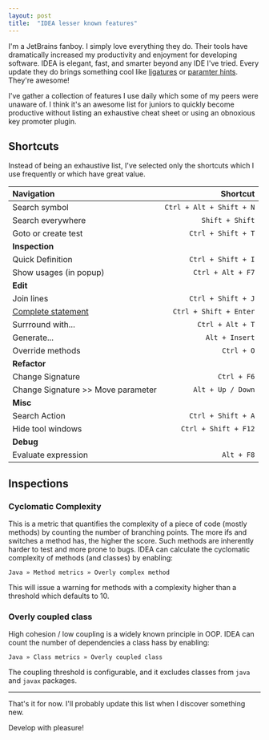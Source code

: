 ```yaml
---
layout: post
title:  "IDEA lesser known features"
---
```


I'm a JetBrains fanboy. I simply love everything they do. Their tools have
dramatically increased my productivity and enjoyment for developing software.
IDEA is elegant, fast, and smarter beyond any IDE I've tried. Every update they
do brings something cool like [ligatures](https://d3nmt5vlzunoa1.cloudfront.net/idea/files/2016/05/idea_2016_2_ligatures_1.png)
or [paramter hints](https://d3nmt5vlzunoa1.cloudfront.net/idea/files/2016/09/Screen-Shot-2016-09-27-at-10.29.15.png).
They're awesome!

I've gather a collection of features I use daily which some of my peers were
unaware of. I think it's an awesome list for juniors to quickly become productive
without listing an exhaustive cheat sheet or using an obnoxious key promoter plugin.

## Shortcuts

Instead of being an exhaustive list, I've selected only the shortcuts which I use
frequently or which have great value.

| **Navigation** | **Shortcut** |
|:-----------|-------------:|
| Search symbol | `Ctrl + Alt + Shift + N`|
| Search everywhere | `Shift + Shift`|
| Goto or create test | `Ctrl + Shift + T`|
| **Inspection** |  |
| Quick Definition | `Ctrl + Shift + I`|
| Show usages (in popup) | `Ctrl + Alt + F7`|
| **Edit** |  |
| Join lines | `Ctrl + Shift + J` |
| [Complete statement](https://www.jetbrains.com/help/idea/2016.1/completing-statements.html) | `Ctrl + Shift + Enter`|
| Surrround with... | `Ctrl + Alt + T` |
| Generate... | `Alt + Insert` |
| Override methods | `Ctrl + O` |
| **Refactor** | |
| Change Signature | `Ctrl + F6`|
| Change Signature >> Move parameter | `Alt + Up / Down`|
| **Misc** |  |
| Search Action | `Ctrl + Shift + A`|
| Hide tool windows | `Ctrl + Shift + F12`|
| **Debug** | |
| Evaluate expression | `Alt + F8` |

## Inspections

### Cyclomatic Complexity
This is a metric that quantifies the complexity of a piece of
code (mostly methods) by counting the number of branching points. The more
ifs and switches a method has, the higher the score. Such methods are
inherently harder to test and more prone to bugs. IDEA can calculate the cyclomatic
complexity of methods (and classes) by enabling:

`Java » Method metrics » Overly complex method`

This will issue a warning for methods with a complexity higher than a threshold
which defaults to 10.

### Overly coupled class
High cohesion / low coupling is a widely known principle
in OOP. IDEA can count the number of dependencies a class hass by enabling:

`Java » Class metrics » Overly coupled class`

The coupling threshold is configurable, and it excludes classes from `java` and
`javax` packages.

---

That's it for now. I'll probably update this list when I discover something new.

Develop with pleasure!
